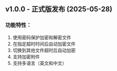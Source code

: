 ## v1.0.0 - 正式版发布 (2025-05-28)

### 功能特性：
1. 使用密码保护加密和解密文件
2. 在指定超时时间后自动加密文件
3. 切换到其他文件超时后自动加密
4. 支持加密附件
5. 支持多语言（英文和中文）